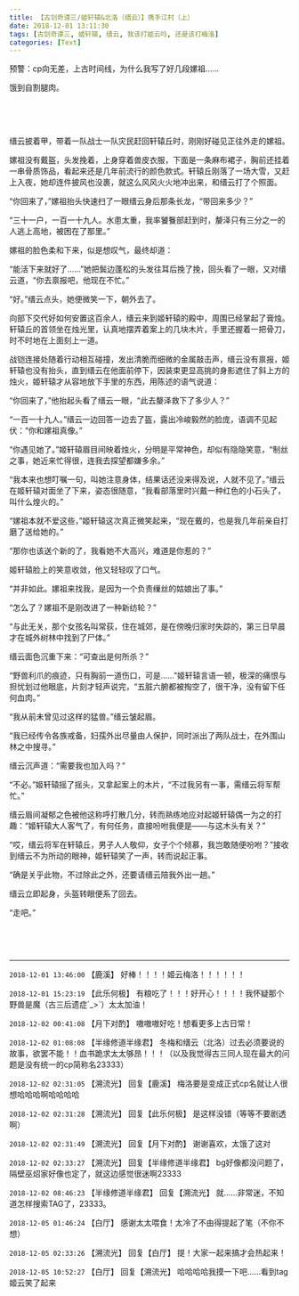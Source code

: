 ```yaml
---
title: 【古剑奇谭三/姬轩辕&北洛（缙云）】携手江村（上）
date: 2018-12-01 13:11:30
tags: [古剑奇谭三, 姬轩辕, 缙云, 我该打姬云吗, 还是该打梅洛]
categories: [Text]
---
```


<p>预警：cp向无差，上古时间线，为什么我写了好几段嫘祖……</p> 
<p>饿到自割腿肉。</p> 
<p>&nbsp;</p> 
<p>&nbsp;</p> 
<p>缙云披着甲，带着一队战士一队灾民赶回轩辕丘时，刚刚好碰见正往外走的嫘祖。</p> 
<p>嫘祖没有戴盔，头发挽着，上身穿着兽皮衣服，下面是一条麻布裙子，胸前还挂着一串骨质饰品，看起来还是几年前流行的颜色款式。轩辕丘刚落了一场大雪，又赶上入夜，她却连件披风也没裹，就这么风风火火地冲出来，和缙云打了个照面。</p> 
<p>“你回来了，”嫘祖抬头快速扫了一眼缙云身后那条长龙，“带回来多少？”</p> 
<p>“三十一户，一百一十九人。水患太重，我率饕餮部赶到时，嫠泽只有三分之一的人逃上高地，被困在了那里。”</p> 
<p>嫘祖的脸色柔和下来，似是想叹气，最终却道：</p> 
<p>“能活下来就好了……”她把鬓边蓬松的头发往耳后挽了挽，回头看了一眼，又对缙云道，“你去禀报吧，他现在不忙。”</p> 
<p>“好。”缙云点头，她便微笑一下，朝外去了。</p> 
<p>向部下交代好如何安置这百余人，缙云来到姬轩辕的殿中，周围已经掌起了膏烛。轩辕丘的首领坐在烛光里，认真地摆弄着案上的几块木片，手里还握着一把骨刀，时不时地在上面刻上一道。</p> 
<p>战铠连接处随着行动相互碰撞，发出清脆而细微的金属敲击声，缙云没有禀报，姬轩辕也没有抬头，直到缙云在他面前停下，因装束更显高挑的身影遮住了斜上方的烛火，姬轩辕才从容地放下手里的东西，用陈述的语气说道：</p> 
<p>“你回来了，”他抬起头看了缙云一眼，“此去嫠泽救下了多少人？”</p> 
<p>“一百一十九人。”缙云一边回答一边去了盔，露出冷峻毅然的脸庞，语调不见起伏：“你和嫘祖真像。”</p> 
<p>“你遇见她了。”姬轩辕眉目间映着烛火，分明是平常神色，却似有隐隐笑意，“制丝之事，她近来忙得很，连我去探望都嫌多余。”</p> 
<p>“我本来也想叮嘱一句，叫她注意身体，结果话还没来得及说，人就不见了。”缙云在姬轩辕对面坐了下来，姿态很随意，“我看部落里时兴戴一种红色的小石头了，叫什么煌火的。”</p> 
<p>“嫘祖本就不爱这些，”姬轩辕这次真正微笑起来，“现在戴的，也是我几年前亲自打磨了送给她的。”</p> 
<p>“那你也该送个新的了，我看她不大高兴，难道是你惹的？”</p> 
<p>姬轩辕脸上的笑意收敛，他又轻轻叹了口气。</p> 
<p>“并非如此。嫘祖来找我，是因为一个负责缫丝的姑娘出了事。”</p> 
<p>“怎么了？嫘祖不是刚改进了一种新纺轮？”</p> 
<p>“与此无关，那个女孩名叫常荻，住在城郊，是在傍晚归家时失踪的，第三日早晨才在城外树林中找到了尸体。”</p> 
<p>缙云面色沉重下来：“可查出是何所杀？”</p> 
<p>“野兽利爪的痕迹，只有胸前一道伤口，可是……”姬轩辕言语一顿，极深的痛恨与担忧划过他眼底，片刻才轻声说完，“五脏六腑都被掏空了，很干净，没有留下任何血肉。”</p> 
<p>“我从前未曾见过这样的猛兽。”缙云皱起眉。</p> 
<p>“我已经传令各族戒备，妇孺外出尽量由人保护，同时派出了两队战士，在外围山林之中搜寻。”</p> 
<p>缙云沉声道：“需要我也加入吗？”</p> 
<p>“不必。”姬轩辕摇了摇头，又拿起案上的木片，“不过我另有一事，需缙云将军帮忙。”</p> 
<p>缙云眉间凝郁之色被他这称呼打散几分，转而熟练地应对起姬轩辕偶一为之的打趣：“姬轩辕大人客气了，有何任务，直接吩咐我便是——与这木头有关？”</p> 
<p>“哎，缙云将军在轩辕丘，男子人人敬仰，女子个个倾慕，我岂敢随便吩咐？”接收到缙云不为所动的眼神，姬轩辕笑了一声，转而说起正事。</p> 
<p>“确是关乎此物，不过除此之外，还要请缙云陪我外出一趟。”</p> 
<p>缙云立即起身，头盔转眼便系了回去。</p> 
<p>“走吧。”</p> 
<p>&nbsp;</p> 
<p>&nbsp;</p>

<!-- more -->

---

`2018-12-01 13:46:00` 【鹿溪】 好棒！！！！姬云梅洛！！！！！！

`2018-12-01 15:23:19` 【此乐何极】 有粮吃了！！！好开心！！！！我怀疑那个野兽是魔（古三后遗症´\_>`）太太加油！

`2018-12-02 00:41:08` 【月下对酌】 嗷嗷嗷好吃！想看更多上古日常！

`2018-12-02 01:08:08` 【半缘修道半缘君】 冬梅和缙云（北洛）过去必须要说的故事，欲罢不能！！血书跪求太太够昂！！！（以及我觉得古三同人现在最大的问题是没有统一的cp简称名23333）

`2018-12-02 02:31:05` 【溯流光】 回复【鹿溪】 梅洛要是变成正式cp名就让人很想哈哈哈啊哈哈哈哈

`2018-12-02 02:31:28` 【溯流光】 回复【此乐何极】 是这样没错（等等不要剧透啊）

`2018-12-02 02:31:49` 【溯流光】 回复【月下对酌】 谢谢喜欢，太饿了这对

`2018-12-02 02:33:27` 【溯流光】 回复【半缘修道半缘君】 bg好像都没问题了，隔壁巫炤家好像也定了，就这边感觉很迷啊23333

`2018-12-02 08:46:23` 【半缘修道半缘君】 回复【溯流光】 就……非常迷，不知道怎样搜索TAG了，23333。

`2018-12-05 01:46:24` 【白厅】 感谢太太喂食！太冷了不由得提起了笔（不你不想）

`2018-12-05 02:33:26` 【溯流光】 回复【白厅】 提！大家一起来搞才会热起来！

`2018-12-05 10:52:27` 【白厅】 回复【溯流光】 哈哈哈哈我摸一下吧……看到tag姬云笑了起来
